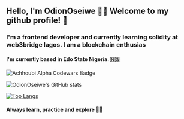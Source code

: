 
## Hello, I'm OdionOseiwe 	:sassy_woman: Welcome to my github profile! :wave:


### I'm a frontend developer and currently learning solidity at web3bridge lagos.  I am a blockchain enthusias ###


#### I'm currently based in Edo State Nigeria. :nigeria: ####

<img src="https://twitter.com/OdionOseiwe/Achhoubi%20Alpha/badges/large" alt="Achhoubi Alpha Codewars Badge">

![OdionOseiwe's GitHub stats](https://github-readme-stats.vercel.app/api?username=OdionOseiwe&show_icons=true&theme=radical)


[![Top Langs](https://github-readme-stats.vercel.app/api/top-langs/?username=OdionOseiwe&layout=compact)](https://github.com/OdionOseiwe/github-readme-stats)


  #### Always learn, practice and explore :ok_woman: ####
